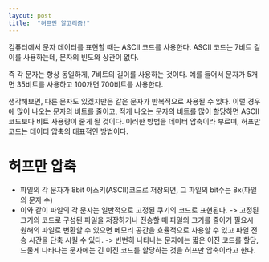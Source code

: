 ```yaml
---
layout: post
title:  "허프만 알고리즘!"
---
```


컴퓨터에서 문자 데이터를 표현할 때는 ASCII 코드를 사용한다. ASCII 코드는 7비트 길이를 사용하는데, 문자의 빈도와 상관이 없다.

즉 각 문자는 항상 동일하게, 7비트의 길이를 사용하는 것이다. 예를 들어서 문자가 5개면 35비트를 사용하고 100개면 700비트를 사용한다.

생각해보면, 다른 문자도 있겠지만은 같은 문자가 반복적으로 사용될 수 있다. 이럴 경우에 많이 나오는 문자의 비트를 줄이고, 적게 나오는 문자의 비트를 많이 할당하면 ASCII 코드보다 비트 사용량이 줄게 될 것이다. 이러한 방법을 데이터 압축이라 부르며, 허프만 코드는 데이터 압축의 대표적인 방법이다.

# 허프만 압축
- 파일의 각 문자가 8bit 아스키(ASCII)코드로 저장되면, 그 파일의 bit수는 8x(파일의 문자 수)
- 이와 같이 파일의 각 문자는 일반적으로 고정된 쿠기의 코드로 표현된다.
-> 고정된 크기의 코드로 구성된 파일을 저장하거나 전송할 때 파일의 크기를 줄이거 필요시 원해의 파일로 변환할 수 있으면 메모리 공간을 효율적으로 사용할 수 있고 파일 전송 시간을 단축 시킬 수 있다.
-> 빈번히 나타나는 문자에는 짧은 이진 코드를 할당, 드물게 나타나는 문자에는 긴 이진 코드를 할당하는 것을 허프만 압축이라고 한다.
